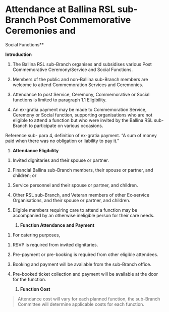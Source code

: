 # Attendance at Ballina RSL sub-Branch Post Commemorative Ceremonies and
Social Functions**

**Introduction**

1.  The Ballina RSL sub-Branch organises and subsidises various Post
    Commemorative Ceremony/Service and Social Functions.

2.  Members of the public and non-Ballina sub-Branch members are welcome
    to attend Commemoration Services and Ceremonies.

3.  Attendance to post Service, Ceremony, Commemorative or Social
    functions is limited to paragraph 1.1 Eligibility.

4.  An ex-gratia payment may be made to Commemoration Service, Ceremony
    or Social function, supporting organisations who are not eligible to
    attend a function but who were invited by the Ballina RSL sub-Branch
    to participate on various occasions.

Reference sub- para 4, definition of ex-gratia payment. “A sum of money
paid when there was no obligation or liability to pay it.”

1.  **Attendance Eligibility**

<!-- -->

1)  Invited dignitaries and their spouse or partner.

2)  Financial Ballina sub-Branch members, their spouse or partner, and
    children; or

3)  Service personnel and their spouse or partner, and children.

4)  Other RSL sub-Branch, and Veteran members of other Ex-service
    Organisations, and their spouse or partner, and children.

5)  Eligible members requiring care to attend a function may be
    accompanied by an otherwise ineligible person for their care needs.

    1.  **Function Attendance and Payment**

<!-- -->

1)  For catering purposes,

<!-- -->

1)  RSVP is required from invited dignitaries.

2)  Pre-payment or pre-booking is required from other eligible
    attendees.

3)  Booking and payment will be available from the sub-Branch office.

4)  Pre-booked ticket collection and payment will be available at the
    door for the function.

    1.  **Function Cost**

> Attendance cost will vary for each planned function, the sub-Branch
> Committee will determine applicable costs for each function.

